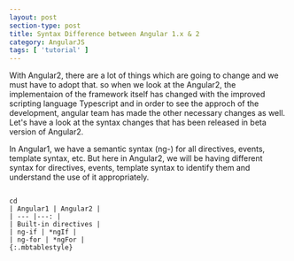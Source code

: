 ```yaml
---
layout: post
section-type: post
title: Syntax Difference between Angular 1.x & 2
category: AngularJS
tags: [ 'tutorial' ]
---
```


With Angular2, there are a lot of things which are going to change and we must have to adopt that.
so when we look at the Angular2, the implementaion of the framework itself has changed with the improved scripting language Typescript and in order to see the approch of the development, angular team has made the other necessary changes as well. Let's have a look at the syntax changes that has been released in beta version of Angular2.

In Angular1, we have a semantic syntax (ng-) for all directives, events, template syntax, etc. But here in Angular2, we will be having different syntax for directives, events, template syntax to identify them and understand the use of it appropriately.

<pre><code data-trim class="bash">
cd <your { Personal } repo>
| Angular1 | Angular2 |
| --- |---: |
| Built-in directives |
| ng-if | *ngIf |
| ng-for | *ngFor |
{:.mbtablestyle}
</code></pre>